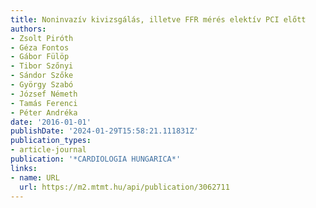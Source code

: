 ```yaml
---
title: Noninvazív kivizsgálás, illetve FFR mérés elektív PCI előtt
authors:
- Zsolt Piróth
- Géza Fontos
- Gábor Fülöp
- Tibor Szőnyi
- Sándor Szőke
- György Szabó
- József Németh
- Tamás Ferenci
- Péter Andréka
date: '2016-01-01'
publishDate: '2024-01-29T15:58:21.111831Z'
publication_types:
- article-journal
publication: '*CARDIOLOGIA HUNGARICA*'
links:
- name: URL
  url: https://m2.mtmt.hu/api/publication/3062711
---
```

